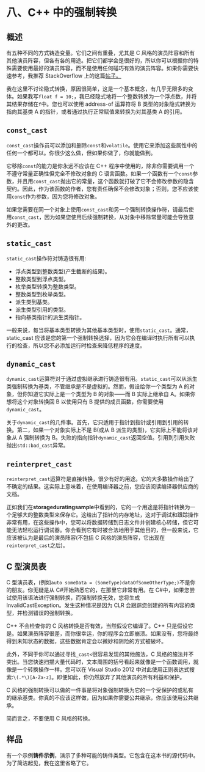 # 八、C++ 中的强制转换

## 概述

有五种不同的方式铸造变量。它们之间有重叠，尤其是 C 风格的演员阵容和所有其他演员阵容，但各有各的用途。把它们都学会是很好的，所以你可以根据你的特殊需要使用最好的演员阵容，而不是使用任何碰巧有效的演员阵容。如果你需要快速参考，我推荐 StackOverflow 上的这篇[帖子。](http://stackoverflow.com/a/332086/465211)

我在这里不讨论隐式转换，原因很简单，这是一个基本概念，有几乎无限多的变体。如果我写`float f = 10;`，我已经隐式地将一个整数转换为一个浮点数，并将其结果存储在`f`中。您也可以使用 address-of 运算符将 B 类型的对象隐式转换为指向其基类 A 的指针，或者通过执行正常赋值来转换为对其基类 A 的引用。

## `const_cast`

`const_cast`操作员可以添加和删除`const`和`volatile`。使用它来添加这些属性中的任何一个都可以。你很少这么做，但如果你做了，你就能做到。

它移除`const`的能力是你永远不应该在 C++ 程序中使用的，除非你需要调用一个不遵守常量正确性但完全不修改对象的 C 语言函数。如果一个函数有一个`const`参数，并且用`const_cast`抛出它的常量，这个函数就打破了它不会修改参数的隐含契约。因此，作为该函数的作者，您有责任确保不会修改对象；否则，您不应该使用`const`作为参数，因为您将修改对象。

如果您需要在同一个对象上使用`const_cast`和另一个强制转换操作符，请最后使用`const_cast`，因为如果您使用后续强制转换，从对象中移除常量可能会导致意外的更改。

## `static_cast`

`static_cast`操作符对铸造很有用:

*   浮点类型到整数类型(产生截断的结果)。
*   整数类型到浮点类型。
*   枚举类型转换为整数类型。
*   整数类型到枚举类型。
*   派生类到基类。
*   派生类型引用的类型。
*   指向基类指针的派生类指针。

一般来说，每当将基本类型转换为其他基本类型时，使用`static_cast`。通常，static_cast 应该是您的第一个强制转换选择，因为它会在编译时执行所有可以执行的检查，所以您不必添加运行时检查来降低程序的速度。

## `dynamic_cast`

`dynamic_cast`运算符对于通过虚拟继承进行铸造很有用。`static_cast`可以从派生类强制转换为基类，不管继承是不是虚拟的。然而，假设给你一个类型为 A 的对象，但你知道它实际上是一个类型为 B 的对象——而 B 实际上继承自 A。如果你想将这个对象转换回 B 以使用只有 B 提供的成员函数，你需要使用`dynamic_cast`。

关于`dynamic_cast`的几件事。首先，它只适用于指针到指针或引用到引用的转换。第二，如果一个对象实际上不是 B(或从 B 派生的类型)，它实际上不能将该对象从 A 强制转换为 B。失败的指向指针`dynamic_cast`返回空值。引用到引用失败抛出`std::bad_cast`异常。

## `reinterpret_cast`

`reinterpret_cast`运算符是直接转换，很少有好的用途。它的大多数操作给出了不确定的结果。这实际上意味着，在使用编译器之前，您应该阅读编译器供应商的文档。

正如我们在**storageduratingsample**中看到的，它的一个用途是将指针转换为一个足够大的整数类型来保存它。这给出了指针的内存地址，这对于调试和跟踪操作非常有用，在这些操作中，您可以将数据转储到日志文件并创建核心转储，但它可能无法轻松运行调试器。你会看到它有时被合法地用于其他目的，但一般来说，它应该被认为是最后的演员阵容(不包括 C 风格的演员阵容，它出现在`reinterpret_cast`之后)。

## C 型演员表

C 型演员表，(例如`auto someData = (SomeType)dataOfSomeOtherType;)`不是你的朋友。你无疑是从 C#开始熟悉它的，在那里它非常有用。在 C#中，如果您尝试使用该语法进行强制转换，而强制转换无效，您将生成 InvalidCastException。发生这种情况是因为 CLR 会跟踪您创建的所有内容的类型，并检测错误的强制转换。

C++ 不会检查你的 C 风格转换是否有效，当然假设它编译了。C++ 只是假设它是。如果演员阵容很差，而你很幸运，你的程序会立即崩溃。如果没有，您将最终得到未知状态的数据，这些数据肯定会以微妙和阴险的方式被破坏。

此外，不同于你可以通过寻找`_cast<`很容易发现的其他施法，C 风格的施法并不突出。当您快速扫描大量代码时，文本周围的括号看起来就像是一个函数调用，就像是一个转换操作一样。您可以在 Visual Studio 2012 中对此使用正则表达式搜索:`\(.*\)[A-Za-z]`。即便如此，你仍然放弃了其他演员的所有利益和保护。

C 风格的强制转换可以做的一件事是将对象强制转换为它的一个受保护的或私有的继承基类。你真的不应该这样做，因为如果你需要公共继承，你应该使用公共继承。

简而言之，不要使用 C 风格的转换。

## 样品

有一个示例**铸件示例**，演示了多种可能的铸件类型。它包含在这本书的源代码中。为了简洁起见，我在这里省略了它。